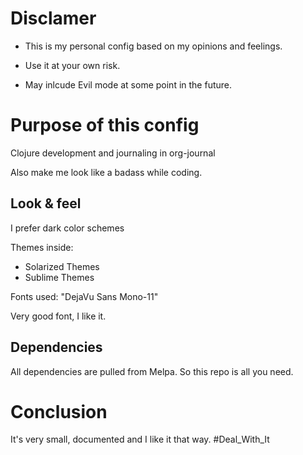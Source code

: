 # Disclamer

+ This is my personal config based on my opinions and feelings.

+ Use it at your own risk.

+ May inlcude Evil mode at some point in the future.


# Purpose of this config

Clojure development and journaling in org-journal

Also make me look like a badass while coding.


## Look & feel

I prefer dark color schemes 

Themes inside:

+ Solarized Themes
+ Sublime Themes

Fonts used: "DejaVu Sans Mono-11"

Very good font, I like it.

## Dependencies

All dependencies are pulled from Melpa. So this repo is all you need.

# Conclusion

It's very small, documented and I like it that way. #Deal_With_It


